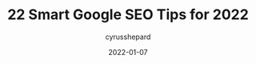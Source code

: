 ---
author: cyrusshepard
date: 2022-01-07
publisher: moz
tags:
  - seo
  - tips
target_url: https://moz.com/blog/smart-google-seo-tips-2022
title: 22 Smart Google SEO Tips for 2022
---